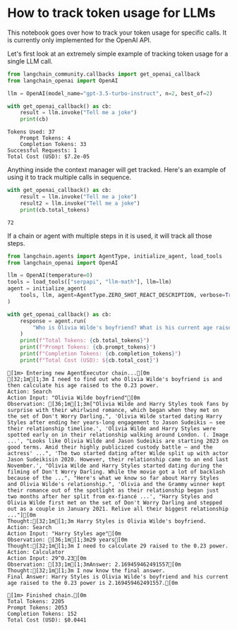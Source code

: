 # How to track token usage for LLMs

This notebook goes over how to track your token usage for specific calls. It is currently only implemented for the OpenAI API.

Let's first look at an extremely simple example of tracking token usage for a single LLM call.


```python
from langchain_community.callbacks import get_openai_callback
from langchain_openai import OpenAI
```


```python
llm = OpenAI(model_name="gpt-3.5-turbo-instruct", n=2, best_of=2)
```


```python
with get_openai_callback() as cb:
    result = llm.invoke("Tell me a joke")
    print(cb)
```

    Tokens Used: 37
    	Prompt Tokens: 4
    	Completion Tokens: 33
    Successful Requests: 1
    Total Cost (USD): $7.2e-05


Anything inside the context manager will get tracked. Here's an example of using it to track multiple calls in sequence.


```python
with get_openai_callback() as cb:
    result = llm.invoke("Tell me a joke")
    result2 = llm.invoke("Tell me a joke")
    print(cb.total_tokens)
```

    72


If a chain or agent with multiple steps in it is used, it will track all those steps.


```python
from langchain.agents import AgentType, initialize_agent, load_tools
from langchain_openai import OpenAI

llm = OpenAI(temperature=0)
tools = load_tools(["serpapi", "llm-math"], llm=llm)
agent = initialize_agent(
    tools, llm, agent=AgentType.ZERO_SHOT_REACT_DESCRIPTION, verbose=True
)
```


```python
with get_openai_callback() as cb:
    response = agent.run(
        "Who is Olivia Wilde's boyfriend? What is his current age raised to the 0.23 power?"
    )
    print(f"Total Tokens: {cb.total_tokens}")
    print(f"Prompt Tokens: {cb.prompt_tokens}")
    print(f"Completion Tokens: {cb.completion_tokens}")
    print(f"Total Cost (USD): ${cb.total_cost}")
```

    
    
    [1m> Entering new AgentExecutor chain...[0m
    [32;1m[1;3m I need to find out who Olivia Wilde's boyfriend is and then calculate his age raised to the 0.23 power.
    Action: Search
    Action Input: "Olivia Wilde boyfriend"[0m
    Observation: [36;1m[1;3m["Olivia Wilde and Harry Styles took fans by surprise with their whirlwind romance, which began when they met on the set of Don't Worry Darling.", 'Olivia Wilde started dating Harry Styles after ending her years-long engagement to Jason Sudeikis — see their relationship timeline.', 'Olivia Wilde and Harry Styles were spotted early on in their relationship walking around London. (. Image ...', "Looks like Olivia Wilde and Jason Sudeikis are starting 2023 on good terms. Amid their highly publicized custody battle – and the actress' ...", 'The two started dating after Wilde split up with actor Jason Sudeikisin 2020. However, their relationship came to an end last November.', "Olivia Wilde and Harry Styles started dating during the filming of Don't Worry Darling. While the movie got a lot of backlash because of the ...", "Here's what we know so far about Harry Styles and Olivia Wilde's relationship.", 'Olivia and the Grammy winner kept their romance out of the spotlight as their relationship began just two months after her split from ex-fiancé ...', "Harry Styles and Olivia Wilde first met on the set of Don't Worry Darling and stepped out as a couple in January 2021. Relive all their biggest relationship ..."][0m
    Thought:[32;1m[1;3m Harry Styles is Olivia Wilde's boyfriend.
    Action: Search
    Action Input: "Harry Styles age"[0m
    Observation: [36;1m[1;3m29 years[0m
    Thought:[32;1m[1;3m I need to calculate 29 raised to the 0.23 power.
    Action: Calculator
    Action Input: 29^0.23[0m
    Observation: [33;1m[1;3mAnswer: 2.169459462491557[0m
    Thought:[32;1m[1;3m I now know the final answer.
    Final Answer: Harry Styles is Olivia Wilde's boyfriend and his current age raised to the 0.23 power is 2.169459462491557.[0m
    
    [1m> Finished chain.[0m
    Total Tokens: 2205
    Prompt Tokens: 2053
    Completion Tokens: 152
    Total Cost (USD): $0.0441



```python

```
